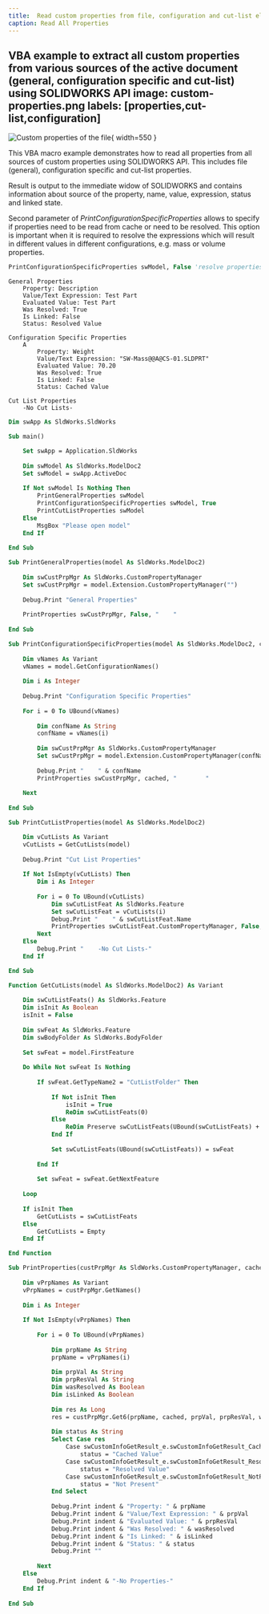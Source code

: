 ```yaml
---
title:  Read custom properties from file, configuration and cut-list elements using SOLIDWORKS API
caption: Read All Properties
---
```

 VBA example to extract all custom properties from various sources of the active document (general, configuration specific and cut-list) using SOLIDWORKS API
image: custom-properties.png
labels: [properties,cut-list,configuration]
---
![Custom properties of the file](custom-properties.png){ width=550 }

This VBA macro example demonstrates how to read all properties from all sources of custom properties using SOLIDWORKS API. This includes file (general), configuration specific and cut-list properties.

Result is output to the immediate widow of SOLIDWORKS and contains information about source of the property, name, value, expression, status and linked state.

Second parameter of *PrintConfigurationSpecificProperties* allows to specify if properties need to be read from cache or need to be resolved. This option is important when it is required to resolve the expressions which will result in different values in different configurations, e.g. mass or volume properties.

~~~ vb
PrintConfigurationSpecificProperties swModel, False 'resolve properties for the configuration
~~~

~~~
General Properties
    Property: Description
    Value/Text Expression: Test Part
    Evaluated Value: Test Part
    Was Resolved: True
    Is Linked: False
    Status: Resolved Value

Configuration Specific Properties
    A
        Property: Weight
        Value/Text Expression: "SW-Mass@@A@CS-01.SLDPRT"
        Evaluated Value: 70.20
        Was Resolved: True
        Is Linked: False
        Status: Cached Value

Cut List Properties
    -No Cut Lists-
~~~

~~~ vb
Dim swApp As SldWorks.SldWorks

Sub main()

    Set swApp = Application.SldWorks
    
    Dim swModel As SldWorks.ModelDoc2
    Set swModel = swApp.ActiveDoc
    
    If Not swModel Is Nothing Then
        PrintGeneralProperties swModel
        PrintConfigurationSpecificProperties swModel, True
        PrintCutListProperties swModel
    Else
        MsgBox "Please open model"
    End If
    
End Sub

Sub PrintGeneralProperties(model As SldWorks.ModelDoc2)
    
    Dim swCustPrpMgr As SldWorks.CustomPropertyManager
    Set swCustPrpMgr = model.Extension.CustomPropertyManager("")
    
    Debug.Print "General Properties"
    
    PrintProperties swCustPrpMgr, False, "    "
    
End Sub

Sub PrintConfigurationSpecificProperties(model As SldWorks.ModelDoc2, cached As Boolean)
    
    Dim vNames As Variant
    vNames = model.GetConfigurationNames()
    
    Dim i As Integer
    
    Debug.Print "Configuration Specific Properties"
    
    For i = 0 To UBound(vNames)
        
        Dim confName As String
        confName = vNames(i)
        
        Dim swCustPrpMgr As SldWorks.CustomPropertyManager
        Set swCustPrpMgr = model.Extension.CustomPropertyManager(confName)
        
        Debug.Print "    " & confName
        PrintProperties swCustPrpMgr, cached, "        "
        
    Next
    
End Sub

Sub PrintCutListProperties(model As SldWorks.ModelDoc2)

    Dim vCutLists As Variant
    vCutLists = GetCutLists(model)
    
    Debug.Print "Cut List Properties"
    
    If Not IsEmpty(vCutLists) Then
        Dim i As Integer
        
        For i = 0 To UBound(vCutLists)
            Dim swCutListFeat As SldWorks.Feature
            Set swCutListFeat = vCutLists(i)
            Debug.Print "    " & swCutListFeat.Name
            PrintProperties swCutListFeat.CustomPropertyManager, False, "        "
        Next
    Else
        Debug.Print "    -No Cut Lists-"
    End If

End Sub

Function GetCutLists(model As SldWorks.ModelDoc2) As Variant
    
    Dim swCutListFeats() As SldWorks.Feature
    Dim isInit As Boolean
    isInit = False
    
    Dim swFeat As SldWorks.Feature
    Dim swBodyFolder As SldWorks.BodyFolder
    
    Set swFeat = model.FirstFeature
    
    Do While Not swFeat Is Nothing
        
        If swFeat.GetTypeName2 = "CutListFolder" Then
            
            If Not isInit Then
                isInit = True
                ReDim swCutListFeats(0)
            Else
                ReDim Preserve swCutListFeats(UBound(swCutListFeats) + 1)
            End If
            
            Set swCutListFeats(UBound(swCutListFeats)) = swFeat
            
        End If
        
        Set swFeat = swFeat.GetNextFeature
        
    Loop
    
    If isInit Then
        GetCutLists = swCutListFeats
    Else
        GetCutLists = Empty
    End If

End Function

Sub PrintProperties(custPrpMgr As SldWorks.CustomPropertyManager, cached As Boolean, indent As String)
    
    Dim vPrpNames As Variant
    vPrpNames = custPrpMgr.GetNames()
    
    Dim i As Integer
    
    If Not IsEmpty(vPrpNames) Then
    
        For i = 0 To UBound(vPrpNames)
            
            Dim prpName As String
            prpName = vPrpNames(i)
            
            Dim prpVal As String
            Dim prpResVal As String
            Dim wasResolved As Boolean
            Dim isLinked As Boolean
            
            Dim res As Long
            res = custPrpMgr.Get6(prpName, cached, prpVal, prpResVal, wasResolved, isLinked)
            
            Dim status As String
            Select Case res
                Case swCustomInfoGetResult_e.swCustomInfoGetResult_CachedValue
                    status = "Cached Value"
                Case swCustomInfoGetResult_e.swCustomInfoGetResult_ResolvedValue
                    status = "Resolved Value"
                Case swCustomInfoGetResult_e.swCustomInfoGetResult_NotPresent
                    status = "Not Present"
            End Select
            
            Debug.Print indent & "Property: " & prpName
            Debug.Print indent & "Value/Text Expression: " & prpVal
            Debug.Print indent & "Evaluated Value: " & prpResVal
            Debug.Print indent & "Was Resolved: " & wasResolved
            Debug.Print indent & "Is Linked: " & isLinked
            Debug.Print indent & "Status: " & status
            Debug.Print ""
            
        Next
    Else
        Debug.Print indent & "-No Properties-"
    End If
    
End Sub
~~~


